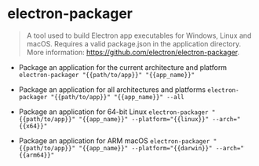# electron-packager
> A tool used to build Electron app executables for Windows, Linux and macOS.
> Requires a valid package.json in the application directory.
> More information: <https://github.com/electron/electron-packager>.

- Package an application for the current architecture and platform
`electron-packager "{{path/to/app}}" "{{app_name}}"`

- Package an application for all architectures and platforms
`electron-packager "{{path/to/app}}" "{{app_name}}" --all`

- Package an application for 64-bit Linux
`electron-packager "{{path/to/app}}" "{{app_name}}" --platform="{{linux}}" --arch="{{x64}}"`

- Package an application for ARM macOS
`electron-packager "{{path/to/app}}" "{{app_name}}" --platform="{{darwin}}" --arch="{{arm64}}"`
